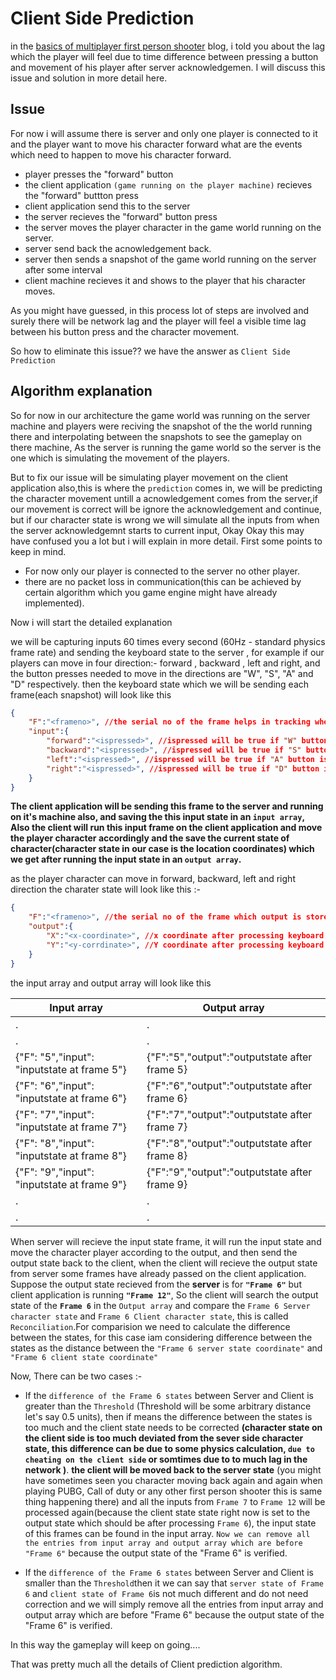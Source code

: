 # Client Side Prediction

in the [basics of multiplayer first person shooter](./basicsfps.md) blog, i told you about the lag which the player will feel due to time difference between pressing a button and movement of his player after server acknowledgemen. I will discuss this issue and solution in more detail here.

## Issue
For now i will assume there is server and only one player is connected to it and the player want to move his character forward
what are the events which need to happen to move his character forward.

- player presses the "forward" button
- the client application `(game running on the player machine)` recieves the "forward" buttton press 
- client application send this to the server 
- the server recieves the "forward" button press
- the server moves the player character in the game world running on the server.
- server send back the acnowledgement back.
- server then sends a snapshot of the game world running on the server after some interval
- client machine recieves it and shows to the player that his character moves.

As you might have guessed, in this process lot of steps are involved and surely there will be network lag and the player will feel a visible time lag between his button press and the character movement.

So how to eliminate this issue?? we have the answer as `Client Side Prediction`

## Algorithm explanation
So for now in our architecture the game world was running on the server machine and players were reciving the snapshot of the the world running there and interpolating between the snapshots to see the gameplay on there machine, As the server is running the game world so the server is the one which is simulating the movement of the players.<br>

But to fix our issue will be simulating player movement on the client application also,this is where the `prediction` comes in, we will be predicting the character movement untill a acnowledgement comes from the server,if our movement is correct will be ignore the acknowledgement and continue, but if our character state is wrong we will simulate all the inputs from when the server acknowledgemnt starts to current input, Okay Okay this may have confused you a lot but i will explain in more detail.
First some points to keep in mind.

- For now only our player is connected to the server no other player.
- there are no packet loss in communication(this can be achieved by certain algorithm which you game engine might have already implemented).

Now i will start the detailed explanation

we will be capturing inputs 60 times every second (60Hz - standard physics frame rate) and sending the keyboard state to the server , for example if our players can move in four direction:- forward , backward , left and right, and the button presses needed to move in the directions are "W", "S", "A" and "D" respectively. then the  keyboard state which we will be sending each frame(each snapshot) will look like this 

```json
{
    "F":"<frameno>", //the serial no of the frame helps in tracking when the the acknowledgement of the frame is recieved
    "input":{
        "forward":"<ispressed>", //ispressed will be true if "W" button is pressed otherwise false
        "backward":"<ispressed>", //ispressed will be true if "S" button is pressed otherwise false
        "left":"<ispressed>", //ispressed will be true if "A" button is pressed otherwise false
        "right":"<ispressed>", //ispressed will be true if "D" button is pressed otherwise false
    }
}
```

**The client application will be sending this frame to the server and running on it's machine also, and saving the this input state in an `input array`, Also the client will run this input frame on the client application and move the player character accordingly and the save the current state of character(character state in our case is the location coordinates) which we get after running the input state in an `output array`.**

as the player character can move in forward, backward, left and right direction the charater state will look like this :-

```json
{
    "F":"<frameno>", //the serial no of the frame which output is store in the field output
    "output":{
        "X":"<x-coordinate>", //x coordinate after processing keyboard state input of frameno "F"
        "Y":"<y-corrdinate>", //Y coordinate after processing keyboard state input of frameno "F"
    }
}
```

the input array and output array will look like this

 |Input array|Output array|
 | --------- | ---------- |
 |.|.|
 |.|.|
 |{"F": "5","input": "inputstate at frame 5"}|{"F":"5","output":"outputstate after frame 5}|
 |{"F": "6","input": "inputstate at frame 6"}|{"F":"6","output":"outputstate after frame 6}|
 |{"F": "7","input": "inputstate at frame 7"}|{"F":"7","output":"outputstate after frame 7}|
 |{"F": "8","input": "inputstate at frame 8"}|{"F":"8","output":"outputstate after frame 8}|
 |{"F": "9","input": "inputstate at frame 9"}|{"F":"9","output":"outputstate after frame 9}|
 |.|.|
 |.|.|




When server will recieve the input state frame, it will run the input state and move the character player according to the output, and then send the output state back to the client, when the client will recieve the output state from server some frames have already passed on the client application. Suppose the output state recieved from the **server** is for **`"Frame 6"`** but client application is running **`"Frame 12"`**, So the client will search the output state of the **`Frame 6`** in the `Output array` and compare the `Frame 6 Server character state` and `Frame 6 Client character state`, this is called `Reconciliation`.For comparision we need to calculate the difference between the states, for this case iam considering difference between the states as the distance between the `"Frame 6 server state coordinate"` and `"Frame 6 client state coordinate"` <br>

Now, There can be two cases :- 

- If the `difference of the Frame 6 states` between Server and Client  is greater than the `Threshold` (Threshold will be some arbitrary distance let's say 0.5 units), then if means the difference between the states is too much and the client state needs to be corrected **(character state on the client side is too much deviated from the sever side character state, this difference can be due to some physics calculation, `due to cheating on the client side` or somtimes due to to much lag in the network )**. **the client will be moved back to the server state** (you might have sometimes seen you character moving back again and again when playing PUBG, Call of duty or any other first person shooter this is same thing happening there) and all the inputs from `Frame 7` to `Frame 12` will be processed again(because the client state state right now is set to the output state which should be after processing `Frame 6`), the input state of this frames can be found in the input array. `Now we can remove all the entries from input array and output array which are before "Frame 6"` because the output state of the "Frame 6" is verified.

- If the `difference of the Frame 6 states` between Server and Client is smaller than the `Threshold`then it we can say that `server state of Frame 6` and `client state of Frame 6`is not much different and do not need correction and we will simply  remove all the entries from input array and output array which are before "Frame 6" because the output state of the "Frame 6" is verified.

In this way the gameplay will keep on going....

That was pretty much all the details of Client prediction algorithm. 

